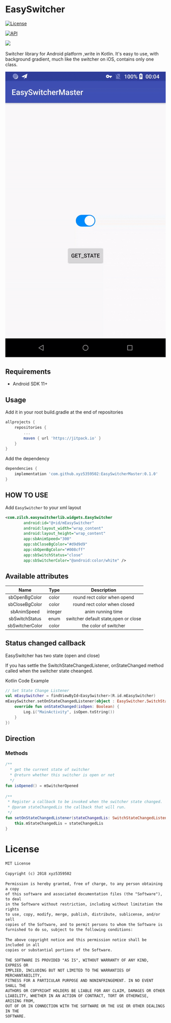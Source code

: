 # EasySwitcher

[![License](http://img.shields.io/badge/license-MIT-green.svg?style=flat)]()

[![API](https://img.shields.io/badge/API-11%2B-brightgreen.svg?style=flat)](https://android-arsenal.com/api?level=11)

[![](https://jitpack.io/v/xyz5359502/EasySwitcherMaster.svg)](https://jitpack.io/#xyz5359502/EasySwitcherMaster)

Switcher library for Android platform ,write in Kotlin. It's easy to use, with background gradient, much like the switcher on iOS, 
contains only one class.

![image](https://github.com/xyz5359502/EasySwitcher/blob/master/sample/src/main/res/mipmap-xxhdpi/git_effect.gif)

## Requirements

- Android SDK 11+

## Usage

Add it in your root build.gradle at the end of repositories

```groovy
allprojects {
    repositories {
        ...
        maven { url 'https://jitpack.io' }
    }
}
```

Add the dependency

```groovy
dependencies {
    implementation 'com.github.xyz5359502:EasySwitcherMaster:0.1.0'
}
```

## HOW TO USE

Add `EasySwitcher` to your xml layout

```xml
<com.zilch.easyswitcherlib.widgets.EasySwitcher
        android:id="@+id/mEasySwitcher"
        android:layout_width="wrap_content"
        android:layout_height="wrap_content"
        app:sbAnimSpeed="300"
        app:sbCloseBgColor="#d9d9d9"
        app:sbOpenBgColor="#008cff"
        app:sbSwitchStatus="close"
        app:sbSwitcherColor="@android:color/white" />
```

## Available attributes

|      Name       |  Type   |             Description              |
| :-------------: | :-----: | :----------------------------------: |
|  sbOpenBgColor  |  color  |     round rect color when opend      |
| sbCloseBgColor  |  color  |     round rect color when closed     |
|   sbAnimSpeed   | integer |          anim running time           |
| sbSwitchStatus  |  enum   | switcher default state,open or close |
| sbSwitcherColor |  color  |        the color of switcher         |

## Status changed callback

EasySwitcher has two state (open and close)

If you has settle the SwitchStateChangedListener, onStateChanged method called when the switcher state cheanged.

Kotlin Code Example

```Kotlin
// Set State Change Listener
val mEasySwitcher = findViewById<EasySwitcher>(R.id.mEasySwitcher)
mEasySwitcher.setOnStateChangedListener(object : EasySwitcher.SwitchStateChangedListener {
	override fun onStateChanged(isOpen: Boolean) {
		Log.i("MainActivity", isOpen.toString())       
	}
})
```

## Direction

### Methods

```kotlin
/**
  * get the current state of switcher
  * @return whether this switcher is open or not
  */
fun isOpened() = mSwitcherOpened

/**
 * Register a callback to be invoked when the switcher state changed.
 * @param stateChangedLis the callback that will run.
 */
fun setOnStateChangedListener(stateChangedLis: SwitchStateChangedListener) {
	this.mStateChangedLis = stateChangedLis
}
```



# License

```
MIT License

Copyright (c) 2018 xyz5359502

Permission is hereby granted, free of charge, to any person obtaining a copy
of this software and associated documentation files (the "Software"), to deal
in the Software without restriction, including without limitation the rights
to use, copy, modify, merge, publish, distribute, sublicense, and/or sell
copies of the Software, and to permit persons to whom the Software is
furnished to do so, subject to the following conditions:

The above copyright notice and this permission notice shall be included in all
copies or substantial portions of the Software.

THE SOFTWARE IS PROVIDED "AS IS", WITHOUT WARRANTY OF ANY KIND, EXPRESS OR
IMPLIED, INCLUDING BUT NOT LIMITED TO THE WARRANTIES OF MERCHANTABILITY,
FITNESS FOR A PARTICULAR PURPOSE AND NONINFRINGEMENT. IN NO EVENT SHALL THE
AUTHORS OR COPYRIGHT HOLDERS BE LIABLE FOR ANY CLAIM, DAMAGES OR OTHER
LIABILITY, WHETHER IN AN ACTION OF CONTRACT, TORT OR OTHERWISE, ARISING FROM,
OUT OF OR IN CONNECTION WITH THE SOFTWARE OR THE USE OR OTHER DEALINGS IN THE
SOFTWARE.
```
